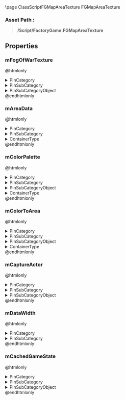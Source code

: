 \page ClassScriptFGMapAreaTexture FGMapAreaTexture
### Asset Path :
<b><blockquote>/Script/FactoryGame.FGMapAreaTexture</blockquote></b>
## Properties

### mFogOfWarTexture
@htmlonly
<details>
 <summary>PinCategory</summary>
<blockquote>Object</blockquote>
</details>
<details>
 <summary>PinSubCategory</summary>
<blockquote>Object</blockquote>
</details>
<details>
 <summary>PinSubCategoryObject</summary>
<b><a href="_class_script_texture2_d.html"><blockquote>Texture2D</blockquote></a></b>
</details>
@endhtmlonly

### mAreaData
@htmlonly
<details>
 <summary>PinCategory</summary>
<blockquote>byte</blockquote>
</details>
<details>
 <summary>PinSubCategory</summary>
<blockquote>byte</blockquote>
</details>
<details>
 <summary>ContainerType</summary>
<blockquote>1</blockquote>
</details>
@endhtmlonly

### mColorPalette
@htmlonly
<details>
 <summary>PinCategory</summary>
<blockquote>struct</blockquote>
</details>
<details>
 <summary>PinSubCategory</summary>
<blockquote>struct</blockquote>
</details>
<details>
 <summary>PinSubCategoryObject</summary>
<b><a href="_class_script_color.html"><blockquote>Color</blockquote></a></b>
</details>
<details>
 <summary>ContainerType</summary>
<blockquote>1</blockquote>
</details>
@endhtmlonly

### mColorToArea
@htmlonly
<details>
 <summary>PinCategory</summary>
<blockquote>struct</blockquote>
</details>
<details>
 <summary>PinSubCategory</summary>
<blockquote>struct</blockquote>
</details>
<details>
 <summary>PinSubCategoryObject</summary>
<b><a href="_class_script_color_map_area_pair.html"><blockquote>ColorMapAreaPair</blockquote></a></b>
</details>
<details>
 <summary>ContainerType</summary>
<blockquote>1</blockquote>
</details>
@endhtmlonly

### mCaptureActor
@htmlonly
<details>
 <summary>PinCategory</summary>
<blockquote>Object</blockquote>
</details>
<details>
 <summary>PinSubCategory</summary>
<blockquote>Object</blockquote>
</details>
<details>
 <summary>PinSubCategoryObject</summary>
<b><a href="_class_script_f_g_minimap_capture_actor.html"><blockquote>FGMinimapCaptureActor</blockquote></a></b>
</details>
@endhtmlonly

### mDataWidth
@htmlonly
<details>
 <summary>PinCategory</summary>
<blockquote>int</blockquote>
</details>
<details>
 <summary>PinSubCategory</summary>
<blockquote>int</blockquote>
</details>
@endhtmlonly

### mCachedGameState
@htmlonly
<details>
 <summary>PinCategory</summary>
<blockquote>Object</blockquote>
</details>
<details>
 <summary>PinSubCategory</summary>
<blockquote>Object</blockquote>
</details>
<details>
 <summary>PinSubCategoryObject</summary>
<b><a href="_class_script_f_g_game_state.html"><blockquote>FGGameState</blockquote></a></b>
</details>
@endhtmlonly

